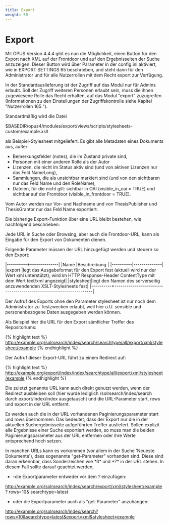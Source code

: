 ```yaml
---
title: Export
weight: 50
---
```


# Export

Mit OPUS Version 4.4.4 gibt es nun die Möglichkeit, einen Button für den Export nach XML auf der Frontdoor und auf den Ergebnisseiten der Suche anzuzeigen. Dieser Button wird über Parameter in der config.ini aktiviert, wie in EXPORT SETTINGS 65 beschrieben, und steht dann für den Administrator und für alle Nutzerrollen mit dem Recht export zur Verfügung.

<p class="note">
In der Standardauslieferung ist der Zugriff auf das Modul nur für Admins erlaubt. Soll der Zugriff weiteren Personen erlaubt sein, muss die ihnen zugewiesene Rolle das Recht erhalten, auf das Modul "export" zuzugreifen (Informationen zu den Einstellungen der Zugriffskontrolle siehe Kapitel "Nutzerrollen 165 ").
</p>

Standardmäßig wird die Datei

$BASEDIR/opus4/modules/export/views/scripts/stylesheets-custom/example.xslt

als Beispiel-Stylesheet mitgeliefert. Es gibt alle Metadaten eines Dokuments aus, außer:

* Bemerkungsfelder (notes), die im Zustand private sind,
* Personen mit einer anderen Rolle als der Autor
* Lizenzen, die nicht im Status aktiv sind (und von aktiven Lizenzen nur das Feld NameLong),
* Sammlungen, die als unsichtbar markiert sind (und von den sichtbaren nur das Feld Name und den RoleName),
* Dateien, für die nicht gilt: sichtbar in OAI (visible_in_oai = TRUE) und sichtbar auf der Frontdoor (visible_in_frontdoor = TRUE).

Vom Autor werden nur Vor- und Nachname und von ThesisPublisher und ThesisGrantor nur das Feld Name exportiert.

Die bisherige Export-Funktion über eine URL bleibt bestehen, wie nachfolgend beschrieben:

Jede URL in Suche oder Browsing, aber auch die Frontdoor-URL, kann als Eingabe für den Export von Dokumenten dienen.

Folgende Parameter müssen der URL hinzugefügt werden und steuern so den Export:

|----------+--------------|
|Name      |Beschreibung  |
|----------|--------------|
|export    |legt das Ausgabeformat für den Export fest (aktuell wird nur der Wert xml unterstützt); wird im HTTP Response-Header ContentType mit dem Wert text/xml angezeigt|
|stylesheet|legt den Namen des serverseitig anzuwendenden XSLT-Stylesheets fest|
|----------+-------------------------------------------------------------------|

<p class="note">
Der Aufruf des Exports ohne den Parameter stylesheet ist nur noch dem Administrator zu Testzwecken erlaubt, weil hier u.U. sensible und personenbezogene Daten ausgegeben werden können.
</p>

Als Beispiel hier die URL für den Export sämtlicher Treffer des Repositoriums:

{% highlight text %}
http://example.org/solrsearch/index/search/searchtype/all/export/xml/stylesheet/example
{% endhighlight %}

Der Aufruf dieser Export-URL führt zu einem Redirect auf:

{% highlight text %}
http://example.org/export/index/index/searchtype/all/export/xml/stylesheet/example
{% endhighlight %}

Die zuletzt genannte URL kann auch direkt genutzt werden, wenn der Redirect ausbleiben soll (hier wurde lediglich /solrsearch/index/search durch export/index/index ausgetauscht und die URL-Parameter start, rows und export in der URL entfernt.

<p class="note">
Es werden auch die in der URL vorhandenen Paginierungsparameter start und rows übernommen. Das bedeutet, dass der Export nur die in der aktuellen Suchergebnisseite aufgeführten Treffer ausliefert. Sollen explizit alle Ergebnisse einer Suche exportiert werden, so muss man die beiden Paginierungsparameter aus der URL entfernen oder ihre Werte entsprechend hoch setzen.
</p>

<p class="note">
In manchen URLs kann es vorkommen (vor allem in der Suche 'Neueste Dokumente'), dass sogenannte "get-Parameter" vorhanden sind. Diese sind daran erkennbar, dass Sonderzeichen wie *ß* und *?* in der URL stehen. In diesem Fall sollte darauf geachtet werden,

* -die Exportparameter entweder vor dem *?* einzufügen:

http://example.org/solrsearch/index/search/export/xml/stylesheet/example?
    rows=10&
    searchtype=latest

* oder die Exportparameter auch als "get-Parameter" anzuhängen:

http://example.org/solrsearch/index/search?rows=10&searchtype=latest&export=xml&stylesheet=example
</p>
